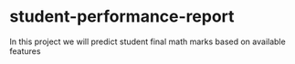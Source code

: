 # student-performance-report
In this project we will predict student final math marks based on available features
